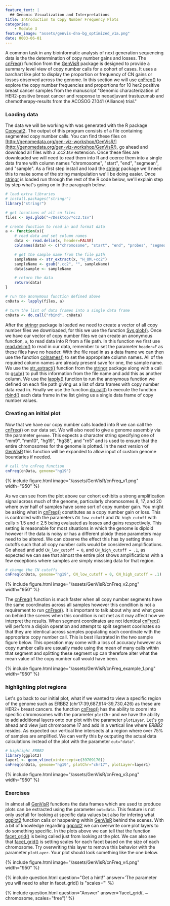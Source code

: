 ```yaml
---
feature_text: |
  ## Genomic Visualization and Interpretations
title: Introduction to Copy Number Frequency Plots
categories:
    - Module 3
feature_image: "assets/genvis-dna-bg_optimized_v1a.png"
date: 0003-06-01
---
```


A common task in any bioinformatic analysis of next generation sequencing data is the the determination of copy number gains and losses. The [cnFreq()](https://www.rdocumentation.org/packages/GenVisR/versions/1.0.4/topics/cnFreq) function from the [GenVisR](https://bioconductor.org/packages/release/bioc/html/GenVisR.html) package is designed to provide a summary level view of copy number calls for a cohort of cases. It uses a barchart like plot to display the proportion or frequency of CN gains or losses observed across the genome. In this section we will use [cnFreq()](https://www.rdocumentation.org/packages/GenVisR/versions/1.0.4/topics/cnFreq) to explore the copy number frequencies and proportions for 10 her2 positive breast cancer samples from the manuscript "Genomic characterization of HER2-positive breast cancer and response to neoadjuvant trastuzumab and chemotherapy-results from the ACOSOG Z1041 (Alliance) trial."

### Loading data
The data we will be working with was generated with the R package [Copycat2](https://github.com/abelhj/cc2). The output of this program consists of a file containing segmented copy number calls. You can find these files on [http://genomedata.org/gen-viz-workshop/GenVisR/](http://genomedata.org/gen-viz-workshop/GenVisR/), go ahead and download all files with a .cc2.tsv extension. Once these files are downloaded we will need to read them into R and coerce them into a single data frame with column names "chromosome", "start", "end", "segmean", and "sample". As a first step install and load the [stringr](https://cran.r-project.org/web/packages/stringr/index.html) package we'll need this to make some of the string manipulation we'll be doing easier. Once [stringr](https://cran.r-project.org/web/packages/stringr/index.html) is loaded run through the rest of the R code below, we'll explain step by step what's going on in the paragraph below.

```R
# load extra libraries
# install.packages("stringr")
library("stringr")

# get locations of all cn files
files <- Sys.glob("~/Desktop/*cc2.tsv")

# create function to read in and format data
a <- function(x){
    # read data and set column names
    data <- read.delim(x, header=FALSE)
    colnames(data) <- c("chromosome", "start", "end", "probes", "segmean")

    # get the sample name from the file path
    sampleName <- str_extract(x, "H_OM.+cc2")
    sampleName <- gsub(".cc2", "", sampleName)
    data$sample <- sampleName

    # return the data
    return(data)
}

# run the anonymous function defined above
cnData <- lapply(files, a)

# turn the list of data frames into a single data frame
cnData <- do.call("rbind", cnData)
```

After the [stringr](https://cran.r-project.org/web/packages/stringr/index.html) package is loaded we need to create a vector of all copy number files we downloaded, for this we use the function [Sys.glob()](https://www.rdocumentation.org/packages/base/versions/3.4.1/topics/Sys.glob). Once we have our vector of copy number files we can create an anonymous function, `a`, to read data into R from a file path. In this function we first use [read.delim()](https://www.rdocumentation.org/packages/utils/versions/3.4.1/topics/read.table) to read in our data, remember to set the parameter `header=F` as these files have no header. With the file read in as a data frame we can then use the function [colnames()](https://www.rdocumentation.org/packages/base/versions/3.4.1/topics/row%2Bcolnames) to set the appropriate column names. All of the required column names are already present save for one, the sample name. We use the [str_extract()](https://www.rdocumentation.org/packages/stringr/versions/1.1.0/topics/str_extract) function from the [stringr](https://cran.r-project.org/web/packages/stringr/index.html) package along with a call to [gsub()](https://www.rdocumentation.org/packages/base/versions/3.4.1/topics/grep) to pull this information from the file name and add this as another column. We use the [lapply()](https://www.rdocumentation.org/packages/base/versions/3.4.1/topics/lapply) function to run the anonymous function we defined on each file path giving us a list of data frames with copy number data read in. Finally we use the function [do.call()](https://www.rdocumentation.org/packages/base/versions/3.4.1/topics/do.call) to execute the function [rbind()](https://www.rdocumentation.org/packages/base/versions/3.4.1/topics/cbind) each data frame in the list giving us a single data frame of copy number values.

### Creating an initial plot

Now that we have our copy number calls loaded into R we can call the [cnFreq()](https://www.rdocumentation.org/packages/GenVisR/versions/1.0.4/topics/cnFreq) on our data set. We will also need to give a genome assembly via the parameter `genome`. This expects a character string specifying one of "mm9", "mm10", "hg19", "hg38", and "rn5" and is used to ensure that the entire chromosomes for the genome is plotted. In the next version of [GenVisR](https://bioconductor.org/packages/release/bioc/html/GenVisR.html) this function will be expanded to allow input of custom genome boundaries if needed.

```R
# call the cnFreq function
cnFreq(cnData, genome="hg19")
```

{% include figure.html image="/assets/GenVisR/cnFreq_v1.png" width="950" %}

As we can see from the plot above our cohort exhibits a strong amplification signal across much of the genome, particularly chromosomes 8, 17, and 20 where over half of samples have some sort of copy number gain. You might be asking what in [cnFreq()](https://www.rdocumentation.org/packages/GenVisR/versions/1.0.4/topics/cnFreq) constitutes as a copy number gain or loss. This is controlled with the parameters `CN_low_cutoff` and `CN_high_cutoff` with calls ≤ 1.5 and ≥ 2.5 being evaluated as losses and gains respectively. This setting is reasonable for most situations in which the genome is diploid however if the data is noisy or has a different ploidy these parameters may need to be altered. We can observe the effect this has by setting these cutoffs such that all copy number calls would be considered amplifications. Go ahead and add `CN_low_cutoff = 0`, and `CN_high_cutoff = .1`, as expected we can see that almost the entire plot shows amplifications with a few exceptions where samples are simply misssing data for that region.

```R
# change the CN cutoffs
cnFreq(cnData, genome="hg19", CN_low_cutoff = 0, CN_high_cutoff = .1)
```

{% include figure.html image="/assets/GenVisR/cnFreq_v2.png" width="950" %}

The [cnFreq()](https://www.rdocumentation.org/packages/GenVisR/versions/1.0.4/topics/cnFreq) function is much faster when all copy number segments have the same coordinates across all samples however this condition is not a requirement to run [cnFreq()](https://www.rdocumentation.org/packages/GenVisR/versions/1.0.4/topics/cnFreq). It is important to talk about why and what goes on behind the scenes when this condition is not met as it may affect how we interpret the results. When segment coordinates are not identical [cnFreq()](https://www.rdocumentation.org/packages/GenVisR/versions/1.0.4/topics/cnFreq) will perform a disjoin operation and attempt to split segment coorinates so that they are identical across samples populating each coordinate with the appropriate copy number call. This is best illustrated in the two sample figure below. This operation may come with a loss of accuracy however as copy number calls are ussually made using the mean of many calls within that segment and splitting these segment up can therefore alter what the mean value of the copy number call would have been.

{% include figure.html image="/assets/GenVisR/cnFreq_example_1.png" width="950" %}

### highlighting plot regions
Let's go back to our initial plot, what if we wanted to view a specific region of the genome such as ERBB2 (chr17:39,687,914-39,730,426) as these are HER2+ breast cancers. the function [cnFreq()](https://www.rdocumentation.org/packages/GenVisR/versions/1.0.4/topics/cnFreq) has the ability to zoom into specific chromosomes with the parameter `plotChr` and we have the ability to add additional layers onto our plot with the parameter `plotLayer`. Let's go ahead and view just chromosome 17 and add in a vertical line where *ERBB2* resides. As expected our vertical line intersects at a region where over 75% of samples are amplified. We can verify this by outputing the actual data calculations instead of the plot with the parameter `out="data"`.

```R
# highlight ERBB2
library(ggplot2)
layer1 <- geom_vline(xintercept=c(39709170))
cnFreq(cnData, genome="hg19", plotChr="chr17", plotLayer=layer1)
```

{% include figure.html image="/assets/GenVisR/cnFreq_v3.png" width="950" %}

### Exercises
In almost all [GenVisR](https://bioconductor.org/packages/release/bioc/html/GenVisR.html) functions the data frames which are used to produce plots can be extracted using the parameter `out=data`. This feature is not only usefull for looking at specific data values but also for infering what [ggplot2]() function calls or happening within [GenVisR](https://bioconductor.org/packages/release/bioc/html/GenVisR.html) behind the scenes. With a bit of knowledge regarding [ggplot2](http://ggplot2.tidyverse.org/index.html) we can overwrite core plot layers to do something specific. In the plots above we can tell that the function [facet_grid()](http://ggplot2.tidyverse.org/reference/facet_grid.html) is being called just from looking at the plot. We can also see that [facet_grid()](http://ggplot2.tidyverse.org/reference/facet_grid.html) is setting scales for each facet based on the size of each chromosome. Try overwriting this layer to remove this behavior with the parameter `plotLayer`. Your plot should look something like the one below.

{% include figure.html image="/assets/GenVisR/cnFreq_v4.png" width="950" %}

{% include question.html question="Get a hint!" answer='The parameter you will need to alter in facet_grid() is "scales="' %}

{% include question.html question="Answer" answer='facet_grid(. ~ chromosome, scales="free")' %}
